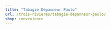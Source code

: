 ```yaml
---
title: "Tabagie Dépanneur Paulo"
url: /trois-rivieres/tabagie-depanneur-paulo/
shop: convenience
---
```

